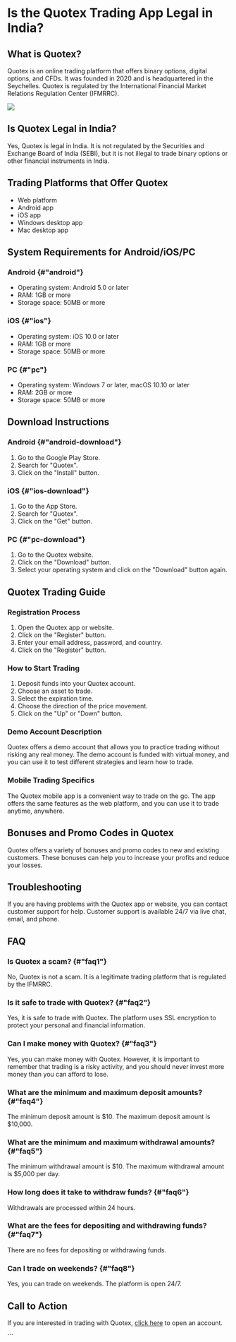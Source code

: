 # Is the Quotex Trading App Legal in India?

## What is Quotex?

Quotex is an online trading platform that offers binary options, digital
options, and CFDs. It was founded in 2020 and is headquartered in the
Seychelles. Quotex is regulated by the International Financial Market
Relations Regulation Center (IFMRRC).

[![](https://static.quotex.io/files/1_en/300_250.jpg)](https://traff.sbs/brokerqxsignupf)

## Is Quotex Legal in India?

Yes, Quotex is legal in India. It is not regulated by the Securities and
Exchange Board of India (SEBI), but it is not illegal to trade binary
options or other financial instruments in India.

## Trading Platforms that Offer Quotex

-   Web platform
-   Android app
-   iOS app
-   Windows desktop app
-   Mac desktop app

## System Requirements for Android/iOS/PC

### Android {#"android"}

-   Operating system: Android 5.0 or later
-   RAM: 1GB or more
-   Storage space: 50MB or more

### iOS {#"ios"}

-   Operating system: iOS 10.0 or later
-   RAM: 1GB or more
-   Storage space: 50MB or more

### PC {#"pc"}

-   Operating system: Windows 7 or later, macOS 10.10 or later
-   RAM: 2GB or more
-   Storage space: 50MB or more

## Download Instructions

### Android {#"android-download"}

1.  Go to the Google Play Store.
2.  Search for "Quotex".
3.  Click on the "Install" button.

### iOS {#"ios-download"}

1.  Go to the App Store.
2.  Search for "Quotex".
3.  Click on the "Get" button.

### PC {#"pc-download"}

1.  Go to the Quotex website.
2.  Click on the "Download" button.
3.  Select your operating system and click on the "Download"
    button again.

## Quotex Trading Guide

### Registration Process

1.  Open the Quotex app or website.
2.  Click on the "Register" button.
3.  Enter your email address, password, and country.
4.  Click on the "Register" button.

### How to Start Trading

1.  Deposit funds into your Quotex account.
2.  Choose an asset to trade.
3.  Select the expiration time.
4.  Choose the direction of the price movement.
5.  Click on the "Up" or "Down" button.

### Demo Account Description

Quotex offers a demo account that allows you to practice trading without
risking any real money. The demo account is funded with virtual money,
and you can use it to test different strategies and learn how to trade.

### Mobile Trading Specifics

The Quotex mobile app is a convenient way to trade on the go. The app
offers the same features as the web platform, and you can use it to
trade anytime, anywhere.

## Bonuses and Promo Codes in Quotex

Quotex offers a variety of bonuses and promo codes to new and existing
customers. These bonuses can help you to increase your profits and
reduce your losses.

## Troubleshooting

If you are having problems with the Quotex app or website, you can
contact customer support for help. Customer support is available 24/7
via live chat, email, and phone.

## FAQ

### Is Quotex a scam? {#"faq1"}

No, Quotex is not a scam. It is a legitimate trading platform that is
regulated by the IFMRRC.

### Is it safe to trade with Quotex? {#"faq2"}

Yes, it is safe to trade with Quotex. The platform uses SSL encryption
to protect your personal and financial information.

### Can I make money with Quotex? {#"faq3"}

Yes, you can make money with Quotex. However, it is important to
remember that trading is a risky activity, and you should never invest
more money than you can afford to lose.

### What are the minimum and maximum deposit amounts? {#"faq4"}

The minimum deposit amount is \$10. The maximum deposit amount is
\$10,000.

### What are the minimum and maximum withdrawal amounts? {#"faq5"}

The minimum withdrawal amount is \$10. The maximum withdrawal amount is
\$5,000 per day.

### How long does it take to withdraw funds? {#"faq6"}

Withdrawals are processed within 24 hours.

### What are the fees for depositing and withdrawing funds? {#"faq7"}

There are no fees for depositing or withdrawing funds.

### Can I trade on weekends? {#"faq8"}

Yes, you can trade on weekends. The platform is open 24/7.

## Call to Action

If you are interested in trading with Quotex, [click
here](\%22https://traff.sbs/quotexonelink\%22) to open an account.

\`\`\`


